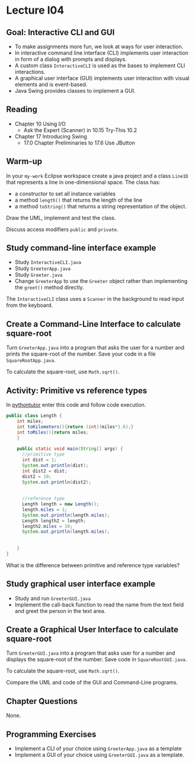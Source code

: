 # Lecture l04

## Goal: Interactive CLI and GUI

- To make assignments more fun, we look at ways for user interaction.
- In interactive command line interface (CLI) implements user interaction in form of a dialog with prompts and displays.
- A custom class `InteractiveCLI` is used as the bases to implement CLI interactions.
- A graphical user interface (GUI) implements user interaction with visual elements and is event-based.
- Java Swing provides classes to implement a GUI.
 

## Reading
- Chapter 10 Using I/O
    - Ask the Expert (Scanner) in 10.15 Try-This 10.2
- Chapter 17 Introducing Swing
    - 17.0 Chapter Preliminaries to 17.6 Use JButton

## Warm-up
In your `my-work` Eclipse workspace create a java project and a class `Line1D` that represents a line in one-dimensional space. The class has:
- a constructor to set all instance variables
- a method `length()` that returns the length of the line
- a method `toString()` that returns a string representation of the object.

Draw the UML, implement and test the class.

Discuss access modifiers `public` and `private`.

## Study command-line interface example
- Study `InteractiveCLI.java` 
- Study `GreeterApp.java`
- Study `Greeter.java`
- Change `GreeterApp` to use the `Greeter` object rather than implementing the `greet()` method directly. 

The `InteractiveCLI` class uses a `Scanner` in the background to read input from the keyboard.

## Create a Command-Line Interface to calculate square-root
Turn `GreeterApp.java` into a program that asks the user for a number and prints the square-root of the number. Save your code in a file `SquareRootApp.java`.

To calculate the square-root, use `Math.sqrt()`. 

## Activity: Primitive vs reference types 

In [pythontutor](https://pythontutor.com/java.html#mode=edit) enter this code and follow code execution.

```java
public class Length {
    int miles;
    int toKilometers(){return (int)(miles*1.6);}
    int toMiles(){return miles;
    }
    
    public static void main(String[] args) {
      //primitive type
      int dist = 1;
      System.out.println(dist);
      int dist2 = dist;
      dist2 = 10;
      System.out.println(dist2);
      
      
      //reference type
      Length length = new Length();
      length.miles = 1;
      System.out.println(length.miles);
      Length length2 = length;
      length2.miles = 10;
      System.out.println(length.miles);
      
      
    }
}
```

What is the difference between primitive and reference type variables?

## Study graphical user interface example
- Study and run `GreeterGUI.java` 
- Implement the call-back function to read the name from the text field and greet the person in the text area.

## Create a Graphical User Interface to calculate square-root
Turn `GreeterGUI.java` into a program that asks user for a number and displays the square-root of the number. Save code in `SquareRootGUI.java`.

To calculate the square-root, use `Math.sqrt()`. 

Compare the UML and code of the GUI and Command-Line programs.

## Chapter Questions
None.


## Programming Exercises
- Implement a CLI of your choice using `GreeterApp.java` as a template
- Implement a GUI of your choice using `GreeterGUI.java` as a template.
